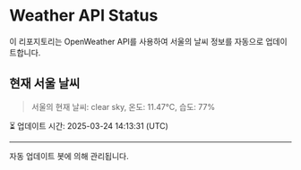 
# Weather API Status

이 리포지토리는 OpenWeather API를 사용하여 서울의 날씨 정보를 자동으로 업데이트합니다.

## 현재 서울 날씨
> 서울의 현재 날씨: clear sky, 온도: 11.47°C, 습도: 77%

⏳ 업데이트 시간: 2025-03-24 14:13:31 (UTC)

---
자동 업데이트 봇에 의해 관리됩니다.
